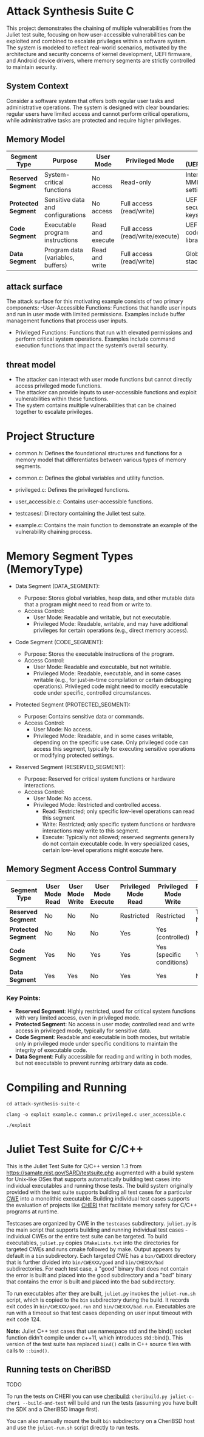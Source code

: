 # Attack Synthesis Suite C
This project demonstrates the chaining of multiple vulnerabilities from the Juliet test suite, focusing on how user-accessible vulnerabilities can be exploited and combined to escalate privileges within a software system. The system is modeled to reflect real-world scenarios, motivated by the architecture and security concerns of kernel development, UEFI firmware, and Android device drivers, where memory segments are strictly controlled to maintain security.

## System Context
Consider a software system that offers both regular user tasks and administrative operations. The system is designed with clear boundaries: regular users have limited access and cannot perform critical operations, while administrative tasks are protected and require higher privileges.

## Memory Model

| **Segment Type**        | **Purpose**                         | **User Mode**                | **Privileged Mode**            | **Example (UEFI/Kernel/Android)**                    |
|-------------------------|-------------------------------------|------------------------------|--------------------------------|------------------------------------------------------|
| **Reserved Segment**    | System-critical functions           | No access                    | Read-only                      | Interrupt vector table, MMIO regions, BIOS settings  |
| **Protected Segment**   | Sensitive data and configurations   | No access                    | Full access (read/write)       | UEFI variables, kernel security keys, Android keystore |
| **Code Segment**        | Executable program instructions     | Read and execute             | Full access (read/write/execute) | UEFI boot code, kernel code, Android system libraries |
| **Data Segment**        | Program data (variables, buffers)   | Read and write               | Full access (read/write)       | Global variables, heap, stack memory                 |


## attack surface
The attack surface for this motivating example consists of two primary components:
-User-Accessible Functions: Functions that handle user inputs and run in user mode with limited permissions. Examples include buffer management functions that process user inputs.
- Privileged Functions: Functions that run with elevated permissions and perform critical system operations. Examples include command execution functions that impact the system’s overall security.

## threat model
- The attacker can interact with user mode functions but cannot directly access privileged mode functions.
- The attacker can provide inputs to user-accessible functions and exploit vulnerabilities within these functions.
- The system contains multiple vulnerabilities that can be chained together to escalate privileges.

# Project Structure

- common.h: Defines the foundational structures and functions for a memory model that differentiates between various types of memory segments. 

- common.c: Defines the global variables and utility function.

- privileged.c: Defines the privileged functions.

- user_accessible.c: Contains user-accessible functions.

- testcases/: Directory containing the Juliet test suite.

- example.c: Contains the main function to demonstrate an example of the vulnerability chaining process. 

# Memory Segment Types (MemoryType)

- Data Segment (DATA_SEGMENT):
    - Purpose: Stores global variables, heap data, and other mutable data that a program might need to read from or write to.
    - Access Control:
        - User Mode: Readable and writable, but not executable. 
        - Privileged Mode: Readable, writable, and may have additional privileges for certain operations (e.g., direct memory access).

- Code Segment (CODE_SEGMENT):
    - Purpose: Stores the executable instructions of the program.
    - Access Control:
        - User Mode: Readable and executable, but not writable. 
        - Privileged Mode: Readable, executable, and in some cases writable (e.g., for just-in-time compilation or certain debugging operations). Privileged code might need to modify executable code under specific, controlled circumstances.

- Protected Segment (PROTECTED_SEGMENT):
    - Purpose: Contains sensitive data or commands. 
    - Access Control:
        - User Mode: No access. 
        - Privileged Mode: Readable, and in some cases writable, depending on the specific use case. Only privileged code can access this segment, typically for executing sensitive operations or modifying protected settings.

- Reserved Segment (RESERVED_SEGMENT):
    - Purpose: Reserved for critical system functions or hardware interactions.
    - Access Control:
        - User Mode: No access. 
        - Privileged Mode: Restricted and controlled access.
            - Read: Restricted; only specific low-level operations can read this segment
            - Write: Restricted; only specific system functions or hardware interactions may write to this segment.
            - Execute: Typically not allowed; reserved segments generally do not contain executable code. In very specialized cases, certain low-level operations might execute here.
         

## Memory Segment Access Control Summary

| **Segment Type**        | **User Mode Read** | **User Mode Write** | **User Mode Execute** | **Privileged Mode Read** | **Privileged Mode Write** | **Privileged Mode Execute** |
|-------------------------|--------------------|---------------------|-----------------------|--------------------------|---------------------------|-----------------------------|
| **Reserved Segment**     | No                 | No                  | No                    | Restricted                | Restricted                 | Typically No                |
| **Protected Segment**    | No                 | No                  | No                    | Yes                       | Yes (controlled)           | No                          |
| **Code Segment**         | Yes                | No                  | Yes                   | Yes                       | Yes (specific conditions)  | Yes                         |
| **Data Segment**         | Yes                | Yes                 | No                    | Yes                       | Yes                        | No                          |

### Key Points:
- **Reserved Segment**: Highly restricted, used for critical system functions with very limited access, even in privileged mode.
- **Protected Segment**: No access in user mode; controlled read and write access in privileged mode, typically for sensitive data.
- **Code Segment**: Readable and executable in both modes, but writable only in privileged mode under specific conditions to maintain the integrity of executable code.
- **Data Segment**: Fully accessible for reading and writing in both modes, but not executable to prevent running arbitrary data as code.

# Compiling and Running

`cd attack-synthesis-suite-c`

`clang -o exploit example.c common.c privileged.c user_accessible.c`

`./exploit`



# Juliet Test Suite for C/C++

This is the Juliet Test Suite for C/C++ version 1.3 from https://samate.nist.gov/SARD/testsuite.php augmented with a build system for Unix-like OSes that supports automatically building test cases into individual executables and running those tests. The build system originally provided with the test suite supports building all test cases for a particular [CWE](https://cwe.mitre.org/) into a monolithic executable. Building individual test cases supports the evaluation of projects like [CHERI](https://www.cl.cam.ac.uk/research/security/ctsrd/cheri/) that facilitate memory safety for C/C++ programs at runtime. 

Testcases are organized by CWE in the `testcases` subdirectory. `juliet.py` is the main script that supports building and running individual test cases - individual CWEs or the entire test suite can be targeted. To build executables, `juliet.py` copies `CMakeLists.txt` into the directories for targeted CWEs and runs cmake followed by make. Output appears by default in a `bin` subdirectory. Each targeted CWE has a `bin/CWEXXX` directory that is further divided into `bin/CWEXXX/good` and `bin/CWEXXX/bad` subdirectories. For each test case, a "good" binary that does not contain the error is built and placed into the good subdirectory and a "bad" binary that contains the error is built and placed into the bad subdirectory.

To run executables after they are built, `juliet.py` invokes the `juliet-run.sh` script, which is copied to the `bin` subdirectory during the build. It records exit codes in `bin/CWEXXX/good.run` and `bin/CWEXXX/bad.run`. Executables are run with a timeout so that test cases depending on user input timeout with exit code 124.

**Note:** Juliet C++ test cases that use namespace std and the bind() socket function didn't compile under c++11, which introduces std::bind(). This version of the test suite has replaced `bind()` calls in C++ source files with calls to `::bind()`.

## Running tests on CheriBSD

TODO

To run the tests on CHERI you can use [cheribuild](https://github.com/CTSRD-CHERI/cheribuild):
`cheribuild.py juliet-c-cheri --build-and-test` will build and run the tests (assuming you have built the SDK and a CheriBSD image first).

You can also manually mount the built `bin` subdirectory on a CheriBSD host and use the `juliet-run.sh` script directly to run tests.
